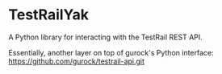 # TestRailYak

A Python library for interacting with the TestRail REST API.

Essentially, another layer on top of gurock's Python interface: https://github.com/gurock/testrail-api.git
